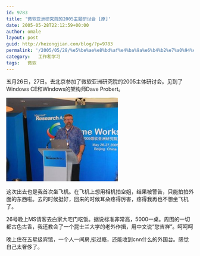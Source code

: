 ```yaml
---
id: 9783
title: '微软亚洲研究院的2005主题研讨会 [原]'
date: 2005-05-28T22:12:59+00:00
author: omale
layout: post
guid: http://hezongjian.com/blog/?p=9783
permalink: '/2005/05/28/%e5%be%ae%e8%bd%af%e4%ba%9a%e6%b4%b2%e7%a0%94%e7%a9%b6%e9%99%a2%e7%9a%842005%e4%b8%bb%e4%bd%93%e7%a0%94%e8%ae%a8%e4%bc%9a-%e5%8e%9f/'
category:   工作和学习  
tags:   微软
---
```

五月26日，27日。去北京参加了微软亚洲研究院的2005主体研讨会。见到了Windows CE和Windows的架构师Dave Probert。

[<img class="aligncenter size-medium wp-image-10325" height="224" src="/assets/images/2005/05/dave-300x224.jpg" title="dave" width="300" />](/assets/images/2005/05/dave.jpg)

这次出去也是我首次坐飞机。在飞机上想用相机拍空姐，结果被警告，只能拍拍外面的东西啦。去的时候挺好，回来的时候耳朵疼得厉害，疼得我再也不想坐飞机了。

26号晚上MS请客去白家大宅门吃饭。据说标准非常高，5000一桌。周围的一切都古色古香，我还教会了一个昆士兰大学的老外作揖，用中文说&ldquo;您吉祥&rdquo;。呵呵呵

晚上住在五星级宾馆，一个人一间房,挺过瘾，还能收到cnn什么的外国台。感觉自己太奢侈了。

 
